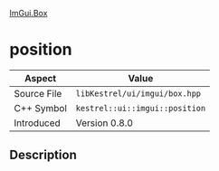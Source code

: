 [ImGui.Box](index)
# position
| Aspect | Value |
| --- | --- |
| Source File | `libKestrel/ui/imgui/box.hpp` |
| C++ Symbol | `kestrel::ui::imgui::position` |
| Introduced | Version 0.8.0 |
## Description

